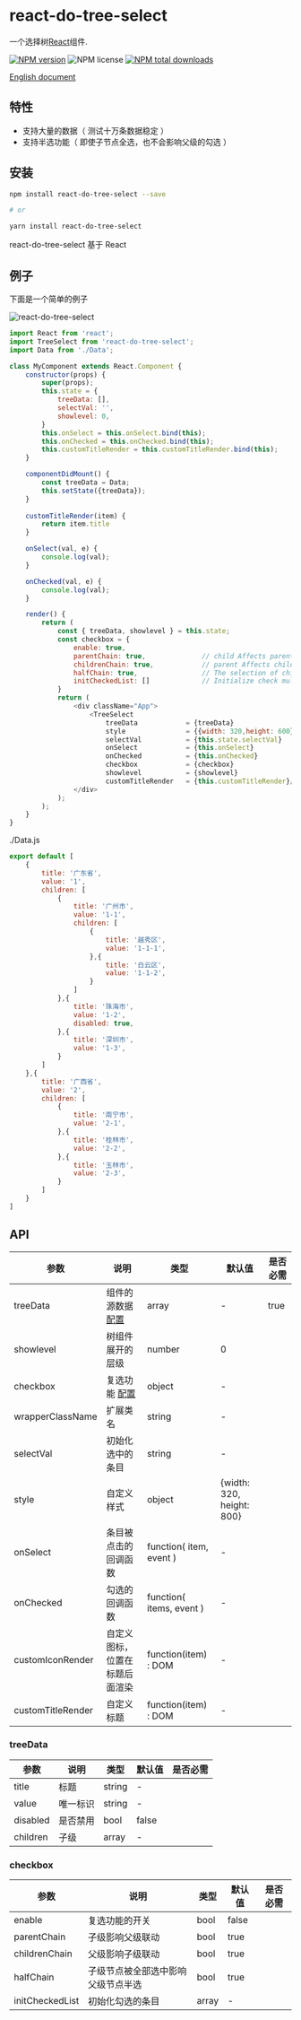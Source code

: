 # react-do-tree-select
一个选择树[React]组件.


[![NPM version](https://img.shields.io/npm/v/react-do-tree-select.svg?style=flat)](https://www.npmjs.com/package/react-do-tree-select)
![NPM license](https://img.shields.io/npm/l/react-do-tree-select.svg?style=flat)
[![NPM total downloads](https://img.shields.io/npm/dt/react-do-tree-select.svg?style=flat)](https://www.npmjs.com/package/react-do-tree-select?minimal=true)

[English document](./README.md)

## 特性
- 支持大量的数据（ 测试十万条数据稳定 ）
- 支持半选功能（ 即使子节点全选，也不会影响父级的勾选 ）

## 安装
```bash
npm install react-do-tree-select --save

# or

yarn install react-do-tree-select
```
react-do-tree-select 基于 React

## 例子

下面是一个简单的例子

<img src="https://github.com/hjyue1/react-do-tree-select/blob/master/react-do-tree-select.gif?raw=true" alt="react-do-tree-select" />

```js
import React from 'react';
import TreeSelect from 'react-do-tree-select';
import Data from './Data';

class MyComponent extends React.Component {
    constructor(props) {
        super(props);
        this.state = {
            treeData: [],
            selectVal: '',
            showlevel: 0,
        }
        this.onSelect = this.onSelect.bind(this);
        this.onChecked = this.onChecked.bind(this);
        this.customTitleRender = this.customTitleRender.bind(this);
    }

    componentDidMount() {
        const treeData = Data;
        this.setState({treeData});
    }
  
    customTitleRender(item) {
        return item.title
    }

    onSelect(val, e) {
        console.log(val);
    }

    onChecked(val, e) {
        console.log(val);
    }

    render() {
        return (
            const { treeData, showlevel } = this.state;
            const checkbox = {
                enable: true,
                parentChain: true,              // child Affects parent nodes;
                childrenChain: true,            // parent Affects child nodes;
                halfChain: true,                // The selection of child nodes affects the semi-selection of parent nodes.
                initCheckedList: []             // Initialize check multiple lists
            }
            return (
                <div className="App">
                    <TreeSelect
                        treeData            = {treeData}
                        style               = {{width: 320,height: 600}}
                        selectVal           = {this.state.selectVal}
                        onSelect            = {this.onSelect}
                        onChecked           = {this.onChecked}
                        checkbox            = {checkbox}
                        showlevel           = {showlevel}
                        customTitleRender   = {this.customTitleRender}/>
                </div>
            );
        );
    }
}
```
./Data.js
```js
export default [
    {
        title: '广东省',
        value: '1',
        children: [
            {
                title: '广州市',
                value: '1-1',
                children: [
                    {
                        title: '越秀区',
                        value: '1-1-1',
                    },{
                        title: '白云区',
                        value: '1-1-2',
                    }
                ]
            },{
                title: '珠海市',
                value: '1-2',
                disabled: true,
            },{
                title: '深圳市',
                value: '1-3',
            }
        ]
    },{
        title: '广西省',
        value: '2',
        children: [
            {
                title: '南宁市',
                value: '2-1',
            },{
                title: '桂林市',
                value: '2-2',
            },{
                title: '玉林市',
                value: '2-3',
            }
        ]
    }
]
```

## API

| 参数 | 说明 | 类型 | 默认值 | 是否必需 |
| -------- | ----------- | ---- | ------- | -------- |
| treeData | 组件的源数据 [配置](#treeData) | array | - | true |
| showlevel | 树组件展开的层级 | number | 0 |
| checkbox | 复选功能 [配置](#checkbox) | object | - |
| wrapperClassName | 扩展类名 | string | - |
| selectVal | 初始化选中的条目 | string | - |
| style | 自定义样式 | object | {width: 320, height: 800} |
| onSelect | 条目被点击的回调函数 | function( item, event ) | - |
| onChecked | 勾选的回调函数 | function( items, event ) | - |
| customIconRender | 自定义图标，位置在标题后面渲染 | function(item) : DOM | - |
| customTitleRender | 自定义标题 | function(item) : DOM | - |

### treeData
| 参数 | 说明 | 类型 | 默认值 | 是否必需 |
| -------- | ----------- | ---- | ------- | -------- |
| title | 标题 | string | - |
| value | 唯一标识 | string | - |
| disabled | 是否禁用 | bool | false |
| children | 子级 | array | - |

### checkbox

| 参数 | 说明 | 类型 | 默认值 | 是否必需 |
| -------- | ----------- | ---- | ------- | -------- |
| enable | 复选功能的开关 | bool | false |
| parentChain | 子级影响父级联动 | bool | true |
| childrenChain | 父级影响子级联动 | bool | true |
| halfChain | 子级节点被全部选中影响父级节点半选 | bool | true |
| initCheckedList | 初始化勾选的条目 | array | - |

[React]: https://github.com/facebook/react